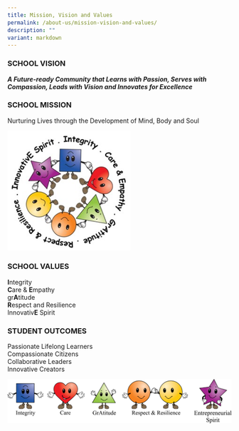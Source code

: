```yaml
---
title: Mission, Vision and Values
permalink: /about-us/mission-vision-and-values/
description: ""
variant: markdown
---
```

### SCHOOL VISION
***A Future-ready Community that Learns with Passion, Serves with Compassion, Leads with Vision and Innovates for Excellence***

### SCHOOL MISSION
Nurturing Lives through the Development of Mind, Body and Soul

<img src="/images/MVV%202025/2025icare.jpg" style="width:55%">

### SCHOOL VALUES
**I**ntegrity <br>
**C**are &amp; **E**mpathy <br>
gr**A**titude <br>
**R**espect and Resilience <br>
Innovativ**E** Spirit

### STUDENT OUTCOMES

Passionate Lifelong Learners <br>
Compassionate Citizens <br>
Collaborative Leaders <br>
Innovative Creators

![](/images/ICARE%20line-up.png)